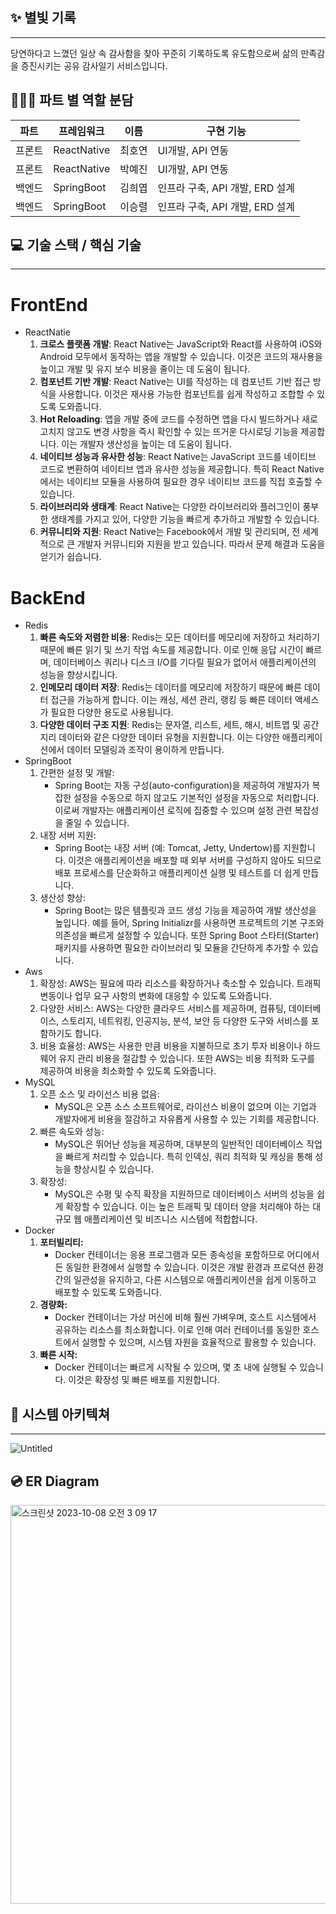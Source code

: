 
## ✨ 별빛 기록

---

당연하다고 느꼈던 일상 속 감사함을 찾아 꾸준히 기록하도록 유도함으로써 삶의 만족감을 증진시키는 공유 감사일기 서비스입니다.

## 🧑🏻‍💻 파트 별 역할 분담
| 파트 | 프레임워크 | 이름 | 구현 기능 |
| --- | --- | --- | --- |
| 프론트 | ReactNative | 최호연 | UI개발, API 연동 |
| 프론트 | ReactNative | 박예진 | UI개발, API 연동 |
| 백엔드 | SpringBoot | 김희엽 | 인프라 구축, API 개발, ERD 설계 |
| 백엔드 | SpringBoot | 이승렬 | 인프라 구축, API 개발, ERD 설계 |

## 💻 기술 스택 / 핵심 기술

---

# FrontEnd

- ReactNatie
    1. **크로스 플랫폼 개발**: React Native는 JavaScript와 React를 사용하여 iOS와 Android 모두에서 동작하는 앱을 개발할 수 있습니다. 이것은 코드의 재사용을 높이고 개발 및 유지 보수 비용을 줄이는 데 도움이 됩니다.
    2. **컴포넌트 기반 개발**: React Native는 UI를 작성하는 데 컴포넌트 기반 접근 방식을 사용합니다. 이것은 재사용 가능한 컴포넌트를 쉽게 작성하고 조합할 수 있도록 도와줍니다.
    3. **Hot Reloading**: 앱을 개발 중에 코드를 수정하면 앱을 다시 빌드하거나 새로 고치지 않고도 변경 사항을 즉시 확인할 수 있는 뜨거운 다시로딩 기능을 제공합니다. 이는 개발자 생산성을 높이는 데 도움이 됩니다.
    4. **네이티브 성능과 유사한 성능**: React Native는 JavaScript 코드를 네이티브 코드로 변환하여 네이티브 앱과 유사한 성능을 제공합니다. 특히 React Native에서는 네이티브 모듈을 사용하여 필요한 경우 네이티브 코드를 직접 호출할 수 있습니다.
    5. **라이브러리와 생태계**: React Native는 다양한 라이브러리와 플러그인이 풍부한 생태계를 가지고 있어, 다양한 기능을 빠르게 추가하고 개발할 수 있습니다.
    6. **커뮤니티와 지원**: React Native는 Facebook에서 개발 및 관리되며, 전 세계적으로 큰 개발자 커뮤니티와 지원을 받고 있습니다. 따라서 문제 해결과 도움을 얻기가 쉽습니다.

# BackEnd

- Redis
    1. **빠른 속도와 저렴한 비용**: Redis는 모든 데이터를 메모리에 저장하고 처리하기 때문에 빠른 읽기 및 쓰기 작업 속도를 제공합니다. 이로 인해 응답 시간이 빠르며, 데이터베이스 쿼리나 디스크 I/O를 기다릴 필요가 없어서 애플리케이션의 성능을 향상시킵니다.
    2. **인메모리 데이터 저장**: Redis는 데이터를 메모리에 저장하기 때문에 빠른 데이터 접근을 가능하게 합니다. 이는 캐싱, 세션 관리, 랭킹 등 빠른 데이터 액세스가 필요한 다양한 용도로 사용됩니다.
    3. **다양한 데이터 구조 지원**: Redis는 문자열, 리스트, 세트, 해시, 비트맵 및 공간지리 데이터와 같은 다양한 데이터 유형을 지원합니다. 이는 다양한 애플리케이션에서 데이터 모델링과 조작이 용이하게 만듭니다.
- SpringBoot
    1. 간편한 설정 및 개발:
        - Spring Boot는 자동 구성(auto-configuration)을 제공하여 개발자가 복잡한 설정을 수동으로 하지 않고도 기본적인 설정을 자동으로 처리합니다. 이로써 개발자는 애플리케이션 로직에 집중할 수 있으며 설정 관련 복잡성을 줄일 수 있습니다.
    2. 내장 서버 지원:
        - Spring Boot는 내장 서버 (예: Tomcat, Jetty, Undertow)를 지원합니다. 이것은 애플리케이션을 배포할 때 외부 서버를 구성하지 않아도 되므로 배포 프로세스를 단순화하고 애플리케이션 실행 및 테스트를 더 쉽게 만듭니다.
    3. 생산성 향상:
        - Spring Boot는 많은 템플릿과 코드 생성 기능을 제공하여 개발 생산성을 높입니다. 예를 들어, Spring Initializr를 사용하면 프로젝트의 기본 구조와 의존성을 빠르게 설정할 수 있습니다. 또한 Spring Boot 스타터(Starter) 패키지를 사용하면 필요한 라이브러리 및 모듈을 간단하게 추가할 수 있습니다.
- Aws
    1. 확장성: AWS는 필요에 따라 리소스를 확장하거나 축소할 수 있습니다. 트래픽 변동이나 업무 요구 사항의 변화에 대응할 수 있도록 도와줍니다.
    2. 다양한 서비스: AWS는 다양한 클라우드 서비스를 제공하며, 컴퓨팅, 데이터베이스, 스토리지, 네트워킹, 인공지능, 분석, 보안 등 다양한 도구와 서비스를 포함하기도 합니다. 
    3. 비용 효율성: AWS는 사용한 만큼 비용을 지불하므로 초기 투자 비용이나 하드웨어 유지 관리 비용을 절감할 수 있습니다. 또한 AWS는 비용 최적화 도구를 제공하여 비용을 최소화할 수 있도록 도와줍니다.
- MySQL
    1. 오픈 소스 및 라이선스 비용 없음:
        - MySQL은 오픈 소스 소프트웨어로, 라이선스 비용이 없으며 이는 기업과 개발자에게 비용을 절감하고 자유롭게 사용할 수 있는 기회를 제공합니다.
    2. 빠른 속도와 성능:
        - MySQL은 뛰어난 성능을 제공하며, 대부분의 일반적인 데이터베이스 작업을 빠르게 처리할 수 있습니다. 특히 인덱싱, 쿼리 최적화 및 캐싱을 통해 성능을 향상시킬 수 있습니다.
    3. 확장성:
        - MySQL은 수평 및 수직 확장을 지원하므로 데이터베이스 서버의 성능을 쉽게 확장할 수 있습니다. 이는 높은 트래픽 및 데이터 양을 처리해야 하는 대규모 웹 애플리케이션 및 비즈니스 시스템에 적합합니다.
- Docker
    1. **포터빌리티:**
        - Docker 컨테이너는 응용 프로그램과 모든 종속성을 포함하므로 어디에서든 동일한 환경에서 실행할 수 있습니다. 이것은 개발 환경과 프로덕션 환경 간의 일관성을 유지하고, 다른 시스템으로 애플리케이션을 쉽게 이동하고 배포할 수 있도록 도와줍니다.
    2. **경량화:**
        - Docker 컨테이너는 가상 머신에 비해 훨씬 가벼우며, 호스트 시스템에서 공유하는 리소스를 최소화합니다. 이로 인해 여러 컨테이너를 동일한 호스트에서 실행할 수 있으며, 시스템 자원을 효율적으로 활용할 수 있습니다.
    3. **빠른 시작:**
        - Docker 컨테이너는 빠르게 시작될 수 있으며, 몇 초 내에 실행될 수 있습니다. 이것은 확장성 및 빠른 배포를 지원합니다.
      


## 🧩 시스템 아키텍쳐

---

![Untitled](https://github.com/kusitms-28th-kukathon/BE/assets/106163272/fdc548d2-d818-4367-9b3c-3994bb9d4f5c)



## 💿 ER Diagram

<img width="638" alt="스크린샷 2023-10-08 오전 3 09 17" src="https://github.com/kusitms-28th-kukathon/BE/assets/106163272/a32a3816-55ea-4096-b5e5-90a3ea1104c2">



